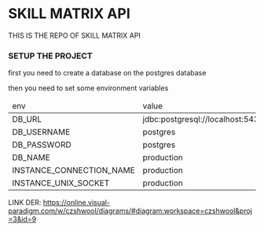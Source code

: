 # SKILL MATRIX API
THIS IS THE REPO OF SKILL MATRIX API

### SETUP THE PROJECT
first you need to create a database on the postgres database

then you need to set some environment variables

<table>
    <thead>
        <td>env</td>
        <td>value</td>
    </thead>
    <tbody>
        <tr>
            <td>DB_URL</td>
            <td>jdbc:postgresql://localhost:5432/skillMatrixJava</td>
        </tr>
        <tr>
            <td>DB_USERNAME</td>
            <td>postgres</td>
        </tr>
        <tr>
            <td>DB_PASSWORD</td>
            <td>postgres</td>
        </tr>
        <tr>
            <td>DB_NAME</td>
            <td>production</td>
        </tr>
        <tr>
            <td>INSTANCE_CONNECTION_NAME</td>
            <td>production</td>
        </tr>
        <tr>
            <td>INSTANCE_UNIX_SOCKET</td>
             <td>production</td>
        </tr>
    </tbody>
</table>

LINK DER:
https://online.visual-paradigm.com/w/czshwool/diagrams/#diagram:workspace=czshwool&proj=3&id=9
